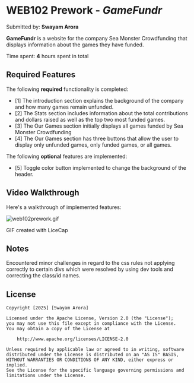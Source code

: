 # WEB102 Prework - _GameFundr_

Submitted by: **Swayam Arora**

**GameFundr** is a website for the company Sea Monster Crowdfunding that displays information about the games they have funded.

Time spent: **4** hours spent in total

## Required Features

The following **required** functionality is completed:

- [1] The introduction section explains the background of the company and how many games remain unfunded.
- [2] The Stats section includes information about the total contributions and dollars raised as well as the top two most funded games.
- [3] The Our Games section initially displays all games funded by Sea Monster Crowdfunding
- [4] The Our Games section has three buttons that allow the user to display only unfunded games, only funded games, or all games.

The following **optional** features are implemented:

- [5] Toggle color button implemented to change the background of the header.

## Video Walkthrough

Here's a walkthrough of implemented features:

<img src='./web102prework.gif' title='Video Walkthrough' width='' alt='web102prework.gif' />

<!-- Replace this with whatever GIF tool you used! -->

GIF created with LiceCap

<!-- Recommended tools:
[Kap](https://getkap.co/) for macOS
[ScreenToGif](https://www.screentogif.com/) for Windows
[peek](https://github.com/phw/peek) for Linux. -->

## Notes

Encountered minor challenges in regard to the css rules not applying correctly to certain divs which were resolved by using dev tools and correcting the class/id names.

## License

    Copyright [2025] [Swayam Arora]

    Licensed under the Apache License, Version 2.0 (the "License");
    you may not use this file except in compliance with the License.
    You may obtain a copy of the License at

        http://www.apache.org/licenses/LICENSE-2.0

    Unless required by applicable law or agreed to in writing, software
    distributed under the License is distributed on an "AS IS" BASIS,
    WITHOUT WARRANTIES OR CONDITIONS OF ANY KIND, either express or implied.
    See the License for the specific language governing permissions and
    limitations under the License.
